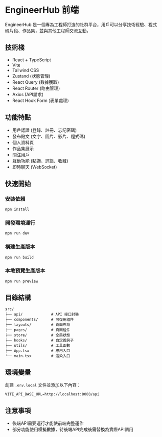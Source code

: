 # EngineerHub 前端

EngineerHub 是一個專為工程師打造的社群平台，用戶可以分享技術經驗、程式碼片段、作品集，並與其他工程師交流互動。

## 技術棧

- React + TypeScript
- Vite
- Tailwind CSS
- Zustand (狀態管理)
- React Query (數據獲取)
- React Router (路由管理)
- Axios (API請求)
- React Hook Form (表單處理)

## 功能特點

- 用戶認證 (登錄、註冊、忘記密碼)
- 發布貼文 (文字、圖片、影片、程式碼)
- 個人資料頁
- 作品集展示
- 關注用戶
- 互動功能 (點讚、評論、收藏)
- 即時聊天 (WebSocket)

## 快速開始

### 安裝依賴

```bash
npm install
```

### 開發環境運行

```bash
npm run dev
```

### 構建生產版本

```bash
npm run build
```

### 本地預覽生產版本

```bash
npm run preview
```

## 目錄結構

```
src/
├── api/             # API 接口封裝
├── components/      # 可復用組件
├── layouts/         # 頁面布局
├── pages/           # 頁面組件
├── store/           # 全局狀態
├── hooks/           # 自定義鉤子
├── utils/           # 工具函數
├── App.tsx          # 應用入口
└── main.tsx         # 渲染入口
```

## 環境變量

創建 `.env.local` 文件並添加以下內容：

```
VITE_API_BASE_URL=http://localhost:8000/api
```

## 注意事項

- 後端API需要運行才能使前端完整運作
- 部分功能使用模擬數據，待後端API完成後需替換為實際API調用
